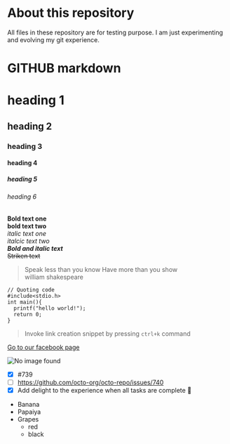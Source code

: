 # About this repository
All files in these repository are for testing purpose.
I am just experimenting and evolving my git experience.

# GITHUB markdown
# heading 1
## heading 2
### heading 3
#### heading 4
##### heading 5
###### heading 6
 <!-- \ and <br> this is line braking operator-->
 
**Bold text one**\
__bold text two__ <br>
_italic text one_\
*italcic text two*\
***Bold and italic text***\
~~Striken text~~

<!--  Quote markdown -->
> Speak less than you know Have more than you show
\
> william shakespeare

```
// Quoting code
#include<stdio.h>
int main(){
  printf("hello world!");
  return 0;
}
```
<!-- Creating links -->
> Invoke link creation snippet by pressing ```ctrl+k``` command

[Go to our facebook page](https://facebook.com)

<!-- Adding image by following ! and wrapping alt text in [] and picture link/path in () -->
![No image found](https://picsum.photos/200/300)


<!--  Task  list -->
- [x] #739
- [ ] https://github.com/octo-org/octo-repo/issues/740
- [x] Add delight to the experience when all tasks are complete :tada:

<!-- List -->
- Banana
- Papaiya
- Grapes
  - red
  - black








   
